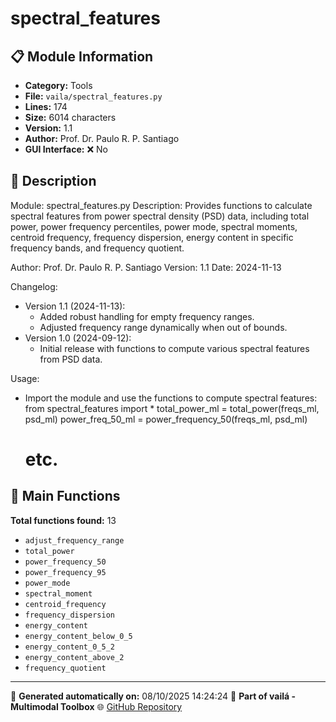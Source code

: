 # spectral_features

## 📋 Module Information

- **Category:** Tools
- **File:** `vaila/spectral_features.py`
- **Lines:** 174
- **Size:** 6014 characters
- **Version:** 1.1
- **Author:** Prof. Dr. Paulo R. P. Santiago
- **GUI Interface:** ❌ No

## 📖 Description


Module: spectral_features.py
Description: Provides functions to calculate spectral features from power spectral density (PSD) data,
including total power, power frequency percentiles, power mode, spectral moments, centroid frequency,
frequency dispersion, energy content in specific frequency bands, and frequency quotient.

Author: Prof. Dr. Paulo R. P. Santiago
Version: 1.1
Date: 2024-11-13

Changelog:
- Version 1.1 (2024-11-13):
  - Added robust handling for empty frequency ranges.
  - Adjusted frequency range dynamically when out of bounds.
- Version 1.0 (2024-09-12):
  - Initial release with functions to compute various spectral features from PSD data.

Usage:
- Import the module and use the functions to compute spectral features:
  from spectral_features import *
  total_power_ml = total_power(freqs_ml, psd_ml)
  power_freq_50_ml = power_frequency_50(freqs_ml, psd_ml)
  # etc.


## 🔧 Main Functions

**Total functions found:** 13

- `adjust_frequency_range`
- `total_power`
- `power_frequency_50`
- `power_frequency_95`
- `power_mode`
- `spectral_moment`
- `centroid_frequency`
- `frequency_dispersion`
- `energy_content`
- `energy_content_below_0_5`
- `energy_content_0_5_2`
- `energy_content_above_2`
- `frequency_quotient`




---

📅 **Generated automatically on:** 08/10/2025 14:24:24
🔗 **Part of vailá - Multimodal Toolbox**
🌐 [GitHub Repository](https://github.com/vaila-multimodaltoolbox/vaila)
